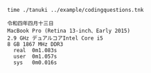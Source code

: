 `time ./tanuki ../example/codingquestions.tnk`

```
令和四年四月十三日
MacBook Pro (Retina 13-inch、Early 2015)
2.9 GHz デュアルコアIntel Core i5
8 GB 1867 MHz DDR3
  real	0m1.083s
  user	0m1.057s
  sys	0m0.016s
```

